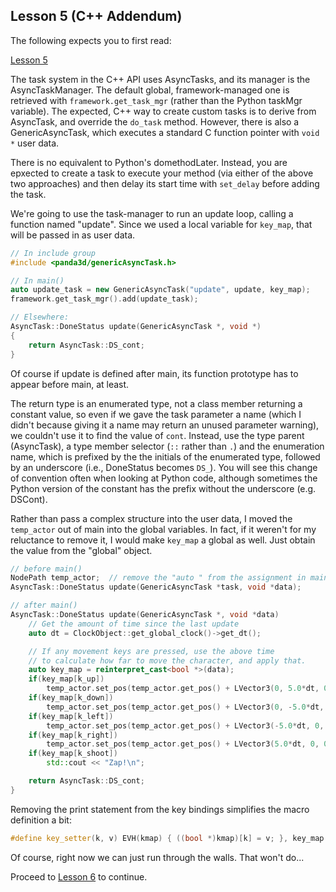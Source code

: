 Lesson 5 (C++ Addendum)
-----------------------

The following expects you to first read:

[Lesson 5](https://arsthaumaturgis.github.io/Panda3DTutorial.io/tutorial/tut_lesson05.html)

The task system in the C++ API uses AsyncTasks, and its manager is the
AsyncTaskManager.  The default global, framework-managed one is
retrieved with `framework.get_task_mgr` (rather than the Python
taskMgr variable).  The expected, C++ way to create custom tasks is to
derive from AsyncTask, and override the `do_task` method.  However,
there is also a GenericAsyncTask, which executes a standard C function
pointer with `void *` user data.

There is no equivalent to Python's domethodLater.  Instead, you are
epxected to create a task to execute your method (via either of the
above two approaches) and then delay its start time with `set_delay`
before adding the task.

We're going to use the task-manager to run an update loop, calling a
function named "update".  Since we used a local variable for
`key_map`, that will be passed in as user data.

```c++
// In include group
#include <panda3d/genericAsyncTask.h>
```

```c++
// In main()
auto update_task = new GenericAsyncTask("update", update, key_map);
framework.get_task_mgr().add(update_task);
```

```c++
// Elsewhere:
AsyncTask::DoneStatus update(GenericAsyncTask *, void *)
{
    return AsyncTask::DS_cont;
}
```

Of course if update is defined after main, its function prototype has
to appear before main, at least.

The return type is an enumerated type, not a class member returning a
constant value, so even if we gave the task parameter a name (which I
didn't because giving it a name may return an unused parameter
warning), we couldn't use it to find the value of `cont`.  Instead,
use the type parent (AsyncTask), a type member selector (`::` rather
than `.`) and the enumeration name, which is prefixed by the the
initials of the enumerated type, followed by an underscore (i.e.,
DoneStatus becomes `DS_`).  You will see this change of convention
often when looking at Python code, although sometimes the Python
version of the constant has the prefix without the underscore (e.g.
DSCont).

Rather than pass a complex structure into the user data, I moved the
`temp_actor` out of main into the global variables.  In fact, if it
weren't for my reluctance to remove it, I would make `key_map` a
global as well.  Just obtain the value from the "global" object.

```c++
// before main()
NodePath temp_actor;  // remove the "auto " from the assignment in main()
AsyncTask::DoneStatus update(GenericAsyncTask *task, void *data);
```

```c++
// after main()
AsyncTask::DoneStatus update(GenericAsyncTask *, void *data)
    // Get the amount of time since the last update
    auto dt = ClockObject::get_global_clock()->get_dt();

    // If any movement keys are pressed, use the above time
    // to calculate how far to move the character, and apply that.
    auto key_map = reinterpret_cast<bool *>(data);
    if(key_map[k_up])
        temp_actor.set_pos(temp_actor.get_pos() + LVector3(0, 5.0*dt, 0));
    if(key_map[k_down])
        temp_actor.set_pos(temp_actor.get_pos() + LVector3(0, -5.0*dt, 0));
    if(key_map[k_left])
        temp_actor.set_pos(temp_actor.get_pos() + LVector3(-5.0*dt, 0, 0));
    if(key_map[k_right])
        temp_actor.set_pos(temp_actor.get_pos() + LVector3(5.0*dt, 0, 0));
    if(key_map[k_shoot])
        std::cout << "Zap!\n";

    return AsyncTask::DS_cont;
}
```

Removing the print statement from the key bindings simplifies the
macro definition a bit:

```c++
#define key_setter(k, v) EVH(kmap) { ((bool *)kmap)[k] = v; }, key_map
```

Of course, right now we can just run through the walls. That won't do...

Proceed to [Lesson 6](../Lesson6) to continue.
